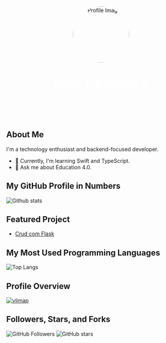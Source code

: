 <!-- Background Image -->
<div style="background-image: url('https://images.unsplash.com/photo-1506748686214-e9df14d4d9d0'); background-size: cover; background-position: center; height: 300px; padding-top: 50px; text-align: center;">
  <!-- Profile Image and Name -->
  <img src="https://avatars.githubusercontent.com/vlimap" alt="Profile Image" style="width: 150px; height: 150px; border-radius: 50%;">
  <h1 style="color: white;">Hello, I'm vlimap 👋</h1>
</div>

## About Me

I'm a technology enthusiast and backend-focused developer.

- 🌱 Currently, I'm learning Swift and TypeScript.
- 💬 Ask me about Education 4.0.

## My GitHub Profile in Numbers

![Github stats](https://github-readme-stats.vercel.app/api?username=vlimap&show_icons=true)

## Featured Project

- [Crud com Flask](https://github.com/vlimap/crud-com-flask)

## My Most Used Programming Languages

![Top Langs](https://github-readme-stats.vercel.app/api/top-langs/?username=vlimap&layout=compact)

## Profile Overview

[![vlimap](https://komarev.com/ghpvc/?username=vlimap)](https://github.com/vlimap)

## Followers, Stars, and Forks

![GitHub Followers](https://img.shields.io/github/followers/vlimap?style=social)
![GitHub stars](https://img.shields.io/github/stars/vlimap?style=social)
